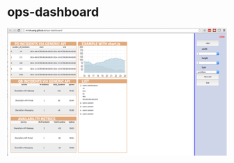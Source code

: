 # ops-dashboard
![alt tag](https://raw.githubusercontent.com/m1chuang/ops-dashboard/master/Screen%20Shot%202016-05-16%20at%201.52.44%20PM.png?token=ADNHjbB5dPZK1riZf4MpHS9hx4XLjbTGks5XQ252wA%3D%3D)
